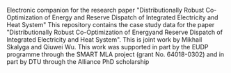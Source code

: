 Electronic companion for the research paper "Distributionally Robust Co-Optimization of Energy and Reserve Dispatch of Integrated Electricity and Heat System" This repository contains the case study data for the paper "Distributionally Robust Co-Optimization of Energyand Reserve Dispatch of Integrated Electricity and Heat System". This is joint work by Mikhail Skalyga and Qiuwei Wu. This work was supported in part by the EUDP programme through the SMART MLA project (grant No. 64018-0302) and in part by DTU through the Alliance PhD scholarship
